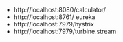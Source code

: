 
 - http://localhost:8080/calculator/
 - http://localhost:8761/ eureka
 - http://localhost:7979/hystrix
 - http://localhost:7979/turbine.stream
